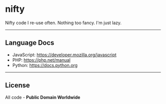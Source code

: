 # nifty

Nifty code I re-use often. Nothing too fancy. I'm just lazy.

---

## Language Docs

- JavaScript: <https://developer.mozilla.org/javascript>
- PHP: <https://php.net/manual>
- Python: <https://docs.python.org>

---

## License

All code - **Public Domain Worldwide**
